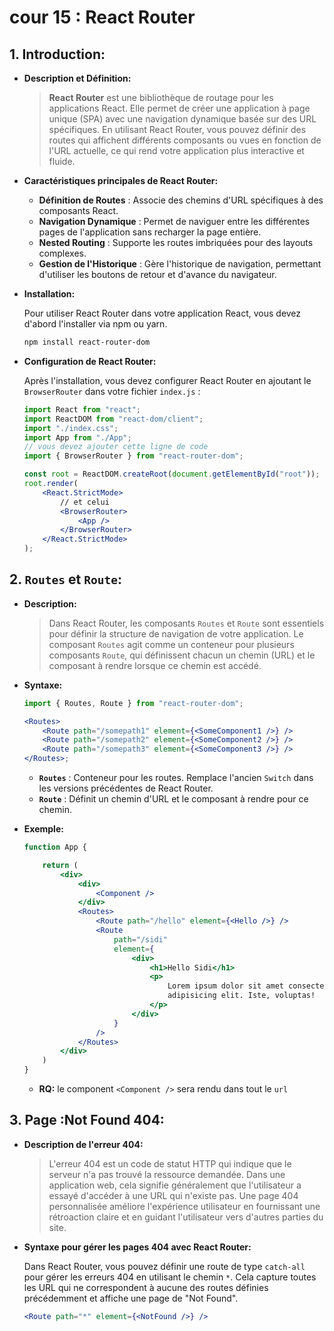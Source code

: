 # cour 15 : **React Router**

## 1. **Introduction:**

-   **Description et Définition:**

    > **React Router** est une bibliothèque de routage pour les applications React. Elle permet de créer une application à page unique (SPA) avec une navigation dynamique basée sur des URL spécifiques. En utilisant React Router, vous pouvez définir des routes qui affichent différents composants ou vues en fonction de l'URL actuelle, ce qui rend votre application plus interactive et fluide.

-   **Caractéristiques principales de React Router:**

    -   **Définition de Routes** : Associe des chemins d'URL spécifiques à des composants React.
    -   **Navigation Dynamique** : Permet de naviguer entre les différentes pages de l'application sans recharger la page entière.
    -   **Nested Routing** : Supporte les routes imbriquées pour des layouts complexes.
    -   **Gestion de l'Historique** : Gère l'historique de navigation, permettant d'utiliser les boutons de retour et d'avance du navigateur.

-   **Installation:**

    Pour utiliser React Router dans votre application React, vous devez d'abord l'installer via npm ou yarn.

    ```bash
    npm install react-router-dom
    ```

-   **Configuration de React Router:**

    Après l'installation, vous devez configurer React Router en ajoutant le `BrowserRouter` dans votre fichier `index.js` :

    ```jsx
    import React from "react";
    import ReactDOM from "react-dom/client";
    import "./index.css";
    import App from "./App";
    // vous devez ajouter cette ligne de code
    import { BrowserRouter } from "react-router-dom";

    const root = ReactDOM.createRoot(document.getElementById("root"));
    root.render(
    	<React.StrictMode>
    		// et celui
    		<BrowserRouter>
    			<App />
    		</BrowserRouter>
    	</React.StrictMode>
    );
    ```

## 2. **`Routes` et `Route`:**

-   **Description:**

    > Dans React Router, les composants `Routes` et `Route` sont essentiels pour définir la structure de navigation de votre application. Le composant `Routes` agit comme un conteneur pour plusieurs composants `Route`, qui définissent chacun un chemin (URL) et le composant à rendre lorsque ce chemin est accédé.

-   **Syntaxe:**

    ```jsx
    import { Routes, Route } from "react-router-dom";

    <Routes>
    	<Route path="/somepath1" element={<SomeComponent1 />} />
    	<Route path="/somepath2" element={<SomeComponent2 />} />
    	<Route path="/somepath3" element={<SomeComponent3 />} />
    </Routes>;
    ```

    -   **`Routes`** : Conteneur pour les routes. Remplace l'ancien `Switch` dans les versions précédentes de React Router.
    -   **`Route`** : Définit un chemin d'URL et le composant à rendre pour ce chemin.

-   **Exemple:**

    ```jsx
    function App {

        return (
            <div>
                <div>
                    <Component />
                </div>
                <Routes>
                    <Route path="/hello" element={<Hello />} />
                    <Route
                        path="/sidi"
                        element={
                            <div>
                                <h1>Hello Sidi</h1>
                                <p>
                                    Lorem ipsum dolor sit amet consectetur
                                    adipisicing elit. Iste, voluptas!
                                </p>
                            </div>
                        }
                    />
                </Routes>
            </div>
        )
    }
    ```

    -   **RQ:** le component `<Component />` sera rendu dans tout le `url`

## 3. **Page :Not Found 404:**

-   **Description de l'erreur 404:**

    > L'erreur 404 est un code de statut HTTP qui indique que le serveur n'a pas trouvé la ressource demandée. Dans une application web, cela signifie généralement que l'utilisateur a essayé d'accéder à une URL qui n'existe pas. Une page 404 personnalisée améliore l'expérience utilisateur en fournissant une rétroaction claire et en guidant l'utilisateur vers d'autres parties du site.

-   **Syntaxe pour gérer les pages 404 avec React Router:**

    Dans React Router, vous pouvez définir une route de type `catch-all` pour gérer les erreurs 404 en utilisant le chemin `*`. Cela capture toutes les URL qui ne correspondent à aucune des routes définies précédemment et affiche une page de "Not Found".

    ```jsx
    <Route path="*" element={<NotFound />} />
    ```
